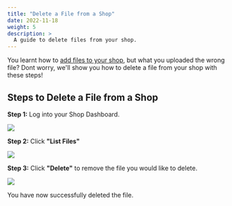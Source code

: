 ```yaml
---
title: "Delete a File from a Shop"
date: 2022-11-18
weight: 5
description: >
  A guide to delete files from your shop.
---
```


You learnt how to [add files to your shop](https://docs.subscribie.co.uk/docs/tasks/upload-files/), but what you uploaded the wrong file? Dont worry, we'll show you how to delete a file from your shop with these steps!

## Steps to Delete a File from a Shop

**Step 1:** Log into your Shop Dashboard.

![](https://subscribie.co.uk/blog/content/images/size/w1000/2022/11/image-64.png)

**Step 2:** Click **"List Files"**

![](https://subscribie.co.uk/blog/content/images/size/w1000/2022/11/image-102.png)

**Step 3:** Click **"Delete"** to remove the file you would like to delete.

![](https://subscribie.co.uk/blog/content/images/size/w1000/2022/11/image-103.png)

You have now successfully deleted the file.